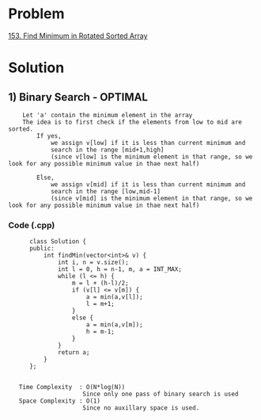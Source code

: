 # Problem

[153. Find Minimum in Rotated Sorted Array](https://leetcode.com/problems/find-minimum-in-rotated-sorted-array/)


# Solution 

## 1) Binary Search - OPTIMAL

        Let 'a' contain the minimum element in the array
        The idea is to first check if the elements from low to mid are sorted.
            If yes,
                we assign v[low] if it is less than current minimum and
                search in the range [mid+1,high]  
                (since v[low] is the minimum element in that range, so we look for any possible minimum value in thae next half)
                
            Else, 
                we assign v[mid] if it is less than current minimum and
                search in the range [low,mid-1]  
                (since v[mid] is the minimum element in that range, so we look for any possible minimum value in thae next half)
        
     
   ### Code (.cpp)
   
          class Solution {
          public:
              int findMin(vector<int>& v) {
                  int i, n = v.size();
                  int l = 0, h = n-1, m, a = INT_MAX;
                  while (l <= h) {
                      m = l + (h-l)/2;
                      if (v[l] <= v[m]) {
                          a = min(a,v[l]);
                          l = m+1;
                      }
                      else {
                          a = min(a,v[m]);
                          h = m-1;
                      }
                  }
                  return a;
              }
          };
          
          
       Time Complexity  : O(N*log(N)) 
                         Since only one pass of binary search is used
       Space Complexity : O(1)
                         Since no auxillary space is used.
